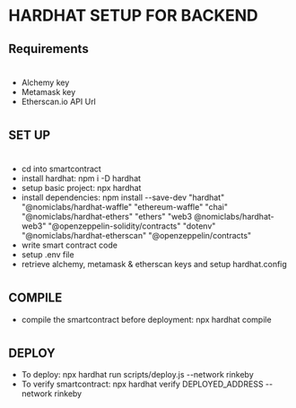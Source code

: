 # HARDHAT SETUP FOR BACKEND

## Requirements
#
- Alchemy key
- Metamask key
- Etherscan.io API Url
#
## SET UP
#
- cd into smartcontract
- install hardhat: npm i -D hardhat
- setup basic project: npx hardhat
- install dependencies: npm install --save-dev "hardhat" "@nomiclabs/hardhat-waffle" "ethereum-waffle" "chai" "@nomiclabs/hardhat-ethers" "ethers" "web3 @nomiclabs/hardhat-web3" "@openzeppelin-solidity/contracts" "dotenv" "@nomiclabs/hardhat-etherscan" "@openzeppelin/contracts" 
- write smart contract code
- setup .env file
- retrieve alchemy, metamask & etherscan keys and setup hardhat.config

#
## COMPILE
- compile the smartcontract before deployment: npx hardhat compile
#
## DEPLOY
- To deploy: npx hardhat run scripts/deploy.js --network rinkeby
- To verify smartcontract: npx hardhat verify DEPLOYED_ADDRESS --network rinkeby
#
